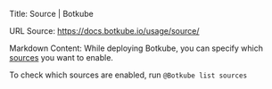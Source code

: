 Title: Source | Botkube

URL Source: https://docs.botkube.io/usage/source/

Markdown Content:
While deploying Botkube, you can specify which [sources](https://docs.botkube.io/configuration/source) you want to enable.

To check which sources are enabled, run `@Botkube list sources`
